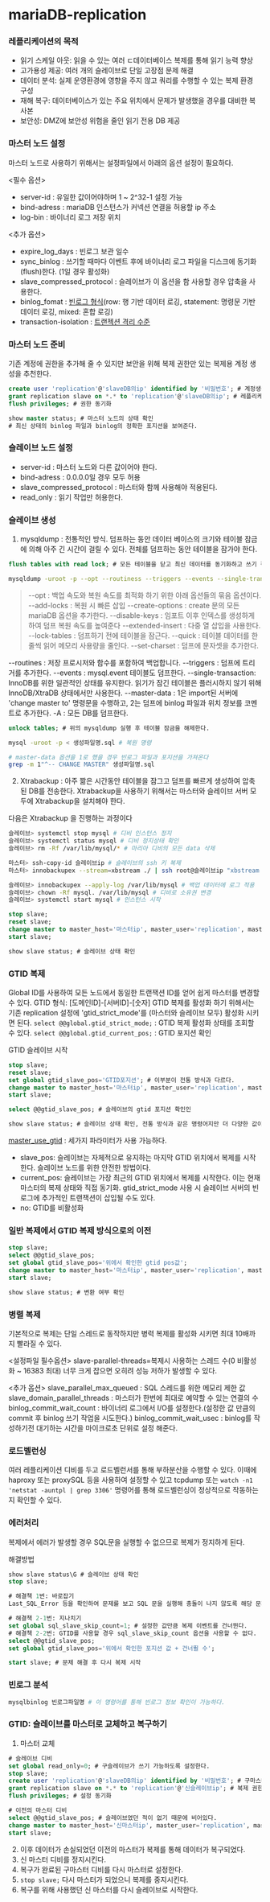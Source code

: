 # mariaDB-replication

### 레플리케이션의 목적
* 읽기 스케일 아웃: 읽을 수 있는 여러 ㄷ데이터베이스 복제를 통해 읽기 능력 향상
* 고가용성 제공: 여러 개의 슬레이브로 단일 고장점 문제 해결
* 데이터 분석: 실제 운영환경에 영향을 주지 않고 쿼리를 수행할 수 있는 복제 환경 구성
* 재해 복구: 데이터베이스가 있는 주요 위치에서 문제가 발생했을 경우를 대비한 복사본
* 보안성: DMZ에 보안성 위험을 줄인 읽기 전용 DB 제공 

### 마스터 노드 설정
마스터 노드로 사용하기 위해서는 설정파일에서 아래의 옵션 설정이 필요하다.

<필수 옵션>
* server-id : 유일한 값이어야하며 1 ~ 2^32-1 설정 가능
* bind-adress : mariaDB 인스턴스가 커넥션 연결을 허용할 ip 주소
* log-bin : 바이너리 로그 저장 위치

<추가 옵션>
* expire_log_days : 빈로그 보관 일수
* sync_binlog : 쓰기할 때마다 이벤트 후에 바이너리 로그 파일을 디스크에 동기화(flush)한다. (1일 경우 활성화)
* slave_compressed_protocol : 슬레이브가 이 옵션을 함 사용할 경우 압축을 사용한다.
* binlog_fomat : [빈로그 형식](https://mariadb.com/kb/en/binary-log-formats/)(row: 행 기반 데이터 로깅, statement: 명령문 기반 데이터 로깅, mixed: 혼합 로깅)
* transaction-isolation : [트랜젝션 격리 수준](https://mariadb.com/kb/en/set-transaction/)

### 마스터 노드 준비
기존 계정에 권한을 추가해 줄 수 있지만 보안을 위해 복제 권한만 있는 복제용 계정 생성을 추천한다.
```sql
create user 'replication'@'slaveDB의ip' identified by '비밀번호'; # 계정생성
grant replication slave on *.* to 'replication'@'slaveDB의ip'; # 레플리케이션 권한 부여
flush privileges; # 권한 동기화

show master status; # 마스터 노드의 상태 확인
# 최신 상태의 binlog 파일과 binlog의 정확한 포지션을 보여준다.
```

### 슬레이브 노드 설정
* server-id : 마스터 노드와 다른 값이어야 한다.
* bind-adress : 0.0.0.0일 경우 모두 허용
* slave_compressed_protocol : 마스터와 함께 사용해야 적용된다.
* read_only : 읽기 작업만 허용한다.

### 슬레이브 생성

1. mysqldump : 전통적인 방식. 덤프하는 동안 데이터 베이스의 크기와 테이블 잠금에 의해 아주 긴 시간이 걸릴 수 있다.
전체를 덤프하는 동안 테이블을 잠가야 한다.
```sql
flush tables with read lock; # 모든 테이블을 닫고 최신 데이터를 동기화하고 쓰기 작업을 막는다.
```

```bash
mysqldump -uroot -p --opt --routiness --triggers --events --single-transaction --master-data=2 -A > 생성파일명.sql
```
> --opt : 백업 속도와 복원 속도를 최적화 하기 위한 아래 옵션들의 묶음 옵션이다.
	--add-locks : 복원 시 빠른 삽입
	--create-options : create 문의 모든 mariaDB 옵션을 추가한다.
	--disable-keys : 임포트 이후 인덱스를 생성하게 하여 덤프 복원 속도를 높여준다
	--extended-insert : 다중 열 삽입을 사용한다.
	--lock-tables : 덤프하기 전에 테이블을 잠근다.
	--quick : 테이블 데이터를 한 줄씩 읽어 메모리 사용량을 줄인다.
	--set-charset : 덤프에 문자셋을 추가한다.

--routines : 저장 프로시저와 함수를 포함하여 백업합니다.
--triggers : 덤프에 트리거를 추가한다.
--events : mysql.event 테이블도 덤프한다.
--single-transaction: InnoDB를 위한 일관적인 상태를 유지한다. 읽기가 잠긴 테이블은 플러시하지 않기 위해 InnoDB/XtraDB 상태에서만 사용한다.
--master-data : 1은 import된 서버에 'change master to' 명령문을 수행하고, 2는 덤프에 binlog 파일과 위치 정보를 코멘트로 추가한다.
-A : 모든 DB를 덤프한다.

```sql
unlock tables; # 위의 mysqldump 실행 후 테이블 잠금을 해제한다.
```

```bash
mysql -uroot -p < 생성파일명.sql # 복원 명령

# master-data 옵션을 1로 했을 경우 빈로그 파일과 포지션을 가져온다
grep -m 1"^-- CHANGE MASTER" 생성파일명.sql 
```

2. Xtrabackup :  아주 짦은 시간동안 테이블을 잠그고 덤프를 빠르게 생성하여 압축된 DB를 전송한다.
Xtrabackup을 사용하기 위해서는 마스터와 슬레이브 서버 모두에 Xtrabackup을 설치해야 한다.

다음은 Xtrabackup 을 진행하는 과정이다
```bash
슬레이브> systemctl stop mysql # 디비 인스턴스 정지
슬레이브> systemctl status mysql # 디비 정지상태 확인
슬레이브> rm -Rf /var/lib/mysql/* # 마리아 디비의 모든 data 삭제

마스터> ssh-copy-id 슬레이브ip # 슬레이브의 ssh 키 복제
마스터> innobackupex --stream=xbstream ./ | ssh root@슬레이브ip "xbstream -x -C /var/lib/mysql/" # 백업 생성 및 백업 테이터 전송

슬레이브> innobackupex --apply-log /var/lib/mysql # 백업 데이터에 로그 적용
슬레이브> chown -Rf mysql. /var/lib/mysql # 디비로 소유권 변경
슬레이브> systemctl start mysql # 인스턴스 시작
```


```sql
stop slave;
reset slave;
change master to master_host='마스터ip', master_user='replication', master_password='비밀번호', master_log_file='빈로그파일', master_log_pos=포지션값; # 슬레이브에 마스터에 대한 정보 제공
start slave;

show slave status; # 슬레이브 상태 확인
```


### GTID 복제
Global ID를 사용하여 모든 노드에서 동일한 트랜잭션 ID를 얻어 쉽게 마스터를 변경할 수 있다.
GTID 형식: [도메인ID]-[서버ID]-[숫자] 
GTID 복제를 활성화 하기 위해서는 기존 replication 설정에 'gtid_strict_mode'를 (마스터와 슬레이브 모두) 활성화 시키면 된다.
`select @@global.gtid_strict_mode;` : GTID 복제 활성화 상태를 조회할 수 있다.
`select @@global.gtid_current_pos;` : GTID 포지션 확인

GTID 슬레이브 시작
```sql
stop slave;
reset slave;
set global gtid_slave_pos='GTID포지션'; # 이부분이 전통 방식과 다르다.
change master to master_host='마스터ip', master_user='replication', master_password='비밀번호', master_use_gtid=slave_pos; # 슬레이브에 마스터에 대한 정보 제공
start slave;

select @@gtid_slave_pos; # 슬레이브의 gtid 포지션 확인인

show slave status; # 슬레이브 상태 확인, 전통 방식과 같은 명령어지만 더 다양한 값이 조회된다.
```
[master_use_gtid](https://mariadb.com/kb/en/change-master-to/#master_use_gtid) : 세가지 파라미터가 사용 가능하다.
* slave_pos: 슬레이브는 자체적으로 유지하는 마지막 GTID 위치에서 복제를 시작한다. 슬레이브 노드를 위한 안전한 방법이다.
* current_pos: 슬레이브는 가장 최근의 GTID 위치에서 복제를 시작한다. 이는 현재 마스터의 복제 상태와 직접 동기화. gtid_strict_mode 사용 시 슬레이브 서버의 빈로그에 추가적인 트랜잭션이 삽입될 수도 있다.
* no: GTID를 비활성화

### 일반 복제에서 GTID 복제 방식으로의 이전
```sql
stop slave;
select @@gtid_slave_pos;
set global gtid_slave_pos='위에서 확인한 gtid pos값';
change master to master_host='마스터ip', master_user='replication', master_password='비밀번호', master_use_gtid=slave_pos;
start slave;

show slave status; # 변환 여부 확인
```

### 병렬 복제
기본적으로 복제는 단일 스레드로 동작하지만 병력 복제를 활성화 시키면 최대 10배까지 빨라질 수 있다.

<설정파일 필수옵션>
slave-parallel-threads=복제시 사용하는 스레드 수(0 비활성화 ~ 16383 최대) 너무 크게 잡으면 오히려 성능 저하가 발생할 수 있다.

<추가 옵션>
slave_parallel_max_queued : SQL 스레드를 위한 메모리 제한 값
slave_domain_parallel_threads : 마스터가 한번에 최대로 예약할 수 있는 연결의 수
binlog_commit_wait_count : 바이너리 로그에서 I/O를 설정한다.(설정한 값 만큼의 commit 후 binlog 쓰기 작업을 시도한다.)
binlog_commit_wait_usec : binlog를 작성하기전 대기하는 시간을 마이크로초 단위로 설정 해준다.

### 로드벨런싱
여러 레플리케이션 디비를 두고 로드벨런서를 통해 부하분산을 수행할 수 있다.
이때에 haproxy 또는 proxySQL 등을 사용하여 설정할 수 있고 tcpdump 또는 `watch -n1 'netstat -auntpl | grep 3306'` 명령어를 통해 로드벨런싱이 정상적으로 작동하는지 확인할 수 있다.

### 에러처리
복제에서 에러가 발생할 경우 SQL문을 실행할 수 없으므로 복제가 정지하게 된다.

해결방법
```sql
show slave status\G # 슬레이브 상태 확인
stop slave;

# 해결책 1번: 바로잡기
Last_SQL_Error 등을 확인하여 문제를 보고 SQL 문을 실행해 충돌이 나지 않도록 해당 문제를 해결해 다시 복제를 시작하게 한다.

# 해결책 2-1번: 지나치기
set global sql_slave_skip_count=1; # 설정한 값만큼 복제 이벤트를 건너뛴다.
# 해결책 2-2번: GTID를 사용할 경우 sql_slave_skip_count 옵션을 사용할 수 없다.
select @@gtid_slave_pos;
set global gtid_slave_pos='위에서 확인한 포지션 값 + 건너뛸 수';

start slave; # 문제 해결 후 다시 복제 시작
```


### 빈로그 분석
```bash
mysqlbinlog 빈로그파일명 # 이 명령어를 통해 빈로그 정보 확인이 가능하다.
```


### GTID: 슬레이브를 마스터로 교체하고 복구하기
1. 마스터 교체
```sql
# 슬레이브 디비
set global read_only=0; # 구슬레이브가 쓰기 가능하도록 설정한다.
stop slave; 
create user 'replication'@'slaveDB의ip' identified by '비밀번호'; # 구마스터가 신마스터를 복제할 수 있도록 신마스터 디비에 복제용 계정 생성
grant replication slave on *.* to 'replication'@'신슬레이브ip'; # 복제 권한 부여
flush privileges; # 설정 동기화

# 이전의 마스터 디비
select @@gtid_slave_pos; # 슬레이브였던 적이 없기 때문에 비어있다.
change master to master_host='신마스터ip', master_user='replication', master_password='비밀번호', master_use_gtid=current_pos;
start slave;
```

2. 이후 데이터가 손실되었던 이전의 마스터가 복제를 통해 데이터가 복구되었다.
3. 신 마스터 디비를 정지시킨다.
4. 복구가 완료된 구마스터 디비를 다시 마스터로 설정한다.
5. `stop slave;` 다시 마스터가 되었으니 복제를 중지시킨다.
6. 복구를 위해 사용했던 신 마스터를 다시 슬레이브로 시작한다.